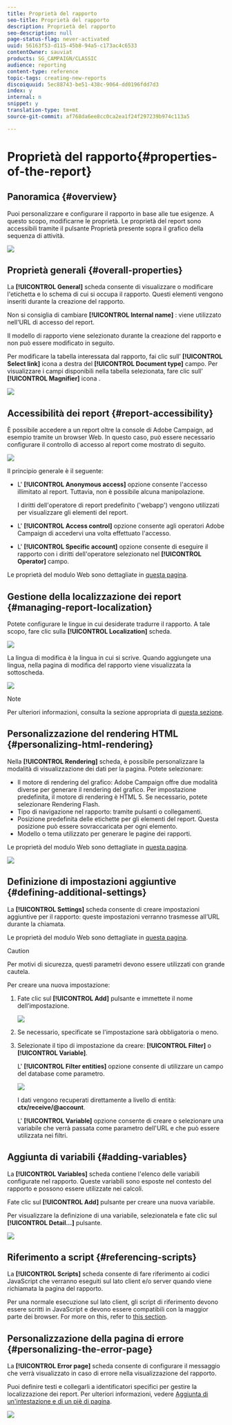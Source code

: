 ```yaml
---
title: Proprietà del rapporto
seo-title: Proprietà del rapporto
description: Proprietà del rapporto
seo-description: null
page-status-flag: never-activated
uuid: 56163f53-d115-45b8-94a5-c173ac4c6533
contentOwner: sauviat
products: SG_CAMPAIGN/CLASSIC
audience: reporting
content-type: reference
topic-tags: creating-new-reports
discoiquuid: 5ec88743-be51-438c-9064-dd0196fdd7d3
index: y
internal: n
snippet: y
translation-type: tm+mt
source-git-commit: af768da6ee8cc0ca2ea1f24f297239b974c113a5

---
```



# Proprietà del rapporto{#properties-of-the-report}

## Panoramica {#overview}

Puoi personalizzare e configurare il rapporto in base alle tue esigenze. A questo scopo, modificarne le proprietà. Le proprietà del report sono accessibili tramite il pulsante Proprietà presente sopra il grafico della sequenza di attività.

![](assets/s_ncs_advuser_report_properties_01.png)

## Proprietà generali {#overall-properties}

La **[!UICONTROL General]** scheda consente di visualizzare o modificare l&#39;etichetta e lo schema di cui si occupa il rapporto. Questi elementi vengono inseriti durante la creazione del rapporto.

Non si consiglia di cambiare **[!UICONTROL Internal name]** : viene utilizzato nell&#39;URL di accesso del report.

Il modello di rapporto viene selezionato durante la creazione del rapporto e non può essere modificato in seguito.

Per modificare la tabella interessata dal rapporto, fai clic sull’ **[!UICONTROL Select link]** icona a destra del **[!UICONTROL Document type]** campo. Per visualizzare i campi disponibili nella tabella selezionata, fare clic sull’ **[!UICONTROL Magnifier]** icona .

![](assets/s_ncs_advuser_report_properties_02.png)

## Accessibilità dei report {#report-accessibility}

È possibile accedere a un report oltre la console di Adobe Campaign, ad esempio tramite un browser Web. In questo caso, può essere necessario configurare il controllo di accesso al report come mostrato di seguito.

![](assets/s_ncs_advuser_report_properties_02b.png)

Il principio generale è il seguente:

* L&#39; **[!UICONTROL Anonymous access]** opzione consente l&#39;accesso illimitato al report. Tuttavia, non è possibile alcuna manipolazione.

   I diritti dell&#39;operatore di report predefinito (&#39;webapp&#39;) vengono utilizzati per visualizzare gli elementi del report.

* L&#39; **[!UICONTROL Access control]** opzione consente agli operatori Adobe Campaign di accedervi una volta effettuato l&#39;accesso.
* L&#39; **[!UICONTROL Specific account]** opzione consente di eseguire il rapporto con i diritti dell&#39;operatore selezionato nel **[!UICONTROL Operator]** campo.

Le proprietà del modulo Web sono dettagliate in [questa pagina](../../web/using/about-web-forms.md).

## Gestione della localizzazione dei report {#managing-report-localization}

Potete configurare le lingue in cui desiderate tradurre il rapporto. A tale scopo, fare clic sulla **[!UICONTROL Localization]** scheda.

![](assets/s_ncs_advuser_report_properties_06.png)

La lingua di modifica è la lingua in cui si scrive. Quando aggiungete una lingua, nella pagina di modifica del rapporto viene visualizzata la sottoscheda.

![](assets/s_ncs_advuser_report_properties_05a.png)

>[!NOTE]
>
>Per ulteriori informazioni, consulta la sezione appropriata di [questa sezione](../../web/using/translating-a-web-form.md).

## Personalizzazione del rendering HTML {#personalizing-html-rendering}

Nella **[!UICONTROL Rendering]** scheda, è possibile personalizzare la modalità di visualizzazione dei dati per la pagina. Potete selezionare:

* Il motore di rendering del grafico: Adobe Campaign offre due modalità diverse per generare il rendering del grafico. Per impostazione predefinita, il motore di rendering è HTML 5. Se necessario, potete selezionare Rendering Flash.
* Tipo di navigazione nel rapporto: tramite pulsanti o collegamenti.
* Posizione predefinita delle etichette per gli elementi del report. Questa posizione può essere sovraccaricata per ogni elemento.
* Modello o tema utilizzato per generare le pagine dei rapporti.

Le proprietà del modulo Web sono dettagliate in [questa pagina](../../web/using/about-web-forms.md).

![](assets/s_ncs_advuser_report_properties_08.png)

## Definizione di impostazioni aggiuntive {#defining-additional-settings}

La **[!UICONTROL Settings]** scheda consente di creare impostazioni aggiuntive per il rapporto: queste impostazioni verranno trasmesse all’URL durante la chiamata.

Le proprietà del modulo Web sono dettagliate in [questa pagina](../../web/using/about-web-forms.md).

>[!CAUTION]
>
>Per motivi di sicurezza, questi parametri devono essere utilizzati con grande cautela.

Per creare una nuova impostazione:

1. Fate clic sul **[!UICONTROL Add]** pulsante e immettete il nome dell’impostazione.

   ![](assets/s_ncs_advuser_report_properties_09a.png)

1. Se necessario, specificate se l&#39;impostazione sarà obbligatoria o meno.
1. Selezionate il tipo di impostazione da creare: **[!UICONTROL Filter]** o **[!UICONTROL Variable]**.

   L&#39; **[!UICONTROL Filter entities]** opzione consente di utilizzare un campo del database come parametro.

   ![](assets/s_ncs_advuser_report_properties_09b.png)

   I dati vengono recuperati direttamente a livello di entità: **ctx/receive/@account**.

   L&#39; **[!UICONTROL Variable]** opzione consente di creare o selezionare una variabile che verrà passata come parametro dell&#39;URL e che può essere utilizzata nei filtri.

## Aggiunta di variabili {#adding-variables}

La **[!UICONTROL Variables]** scheda contiene l&#39;elenco delle variabili configurate nel rapporto. Queste variabili sono esposte nel contesto del rapporto e possono essere utilizzate nei calcoli.

Fate clic sul **[!UICONTROL Add]** pulsante per creare una nuova variabile.

Per visualizzare la definizione di una variabile, selezionatela e fate clic sul **[!UICONTROL Detail...]** pulsante.

![](assets/s_ncs_advuser_report_properties_10.png)

## Riferimento a script {#referencing-scripts}

La **[!UICONTROL Scripts]** scheda consente di fare riferimento ai codici JavaScript che verranno eseguiti sul lato client e/o server quando viene richiamata la pagina del rapporto.

Per una normale esecuzione sul lato client, gli script di riferimento devono essere scritti in JavaScript e devono essere compatibili con la maggior parte dei browser. For more on this, refer to [this section](../../web/using/web-forms-answers.md).

## Personalizzazione della pagina di errore {#personalizing-the-error-page}

La **[!UICONTROL Error page]** scheda consente di configurare il messaggio che verrà visualizzato in caso di errore nella visualizzazione del rapporto.

Puoi definire testi e collegarli a identificatori specifici per gestire la localizzazione dei report. Per ulteriori informazioni, vedere [Aggiunta di un&#39;intestazione e di un piè di pagina](../../reporting/using/element-layout.md#adding-a-header-and-a-footer).

![](assets/s_ncs_advuser_report_properties_11.png)

